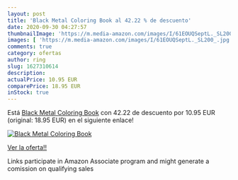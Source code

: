 ```yaml
---
layout: post
title: 'Black Metal Coloring Book al 42.22 % de descuento'
date: 2020-09-30 04:27:57
thumbnailImage: 'https://m.media-amazon.com/images/I/61EOUQSeptL._SL200_.jpg'
images: [ 'https://m.media-amazon.com/images/I/61EOUQSeptL._SL200_.jpg' ]
comments: true
category: ofertas
author: ring
slug: 1627310614
description:
actualPrice: 10.95 EUR
comparePrice: 18.95 EUR
inStock: true
---
```


Está [Black Metal Coloring Book](https://www.amazon.it/dp/1627310614/?tag=tolees00-21) con 42.22 de descuento por 10.95 EUR (original: 18.95 EUR) en el siguiente enlace!

[![Black Metal Coloring Book](https://m.media-amazon.com/images/I/61EOUQSeptL._SL200_.jpg)](https://www.amazon.it/dp/1627310614/?tag=tolees00-21)

[Ver la oferta!!](https://www.amazon.it/dp/1627310614/?tag=tolees00-21)

Links participate in Amazon Associate program and might generate a comission on qualifying sales



